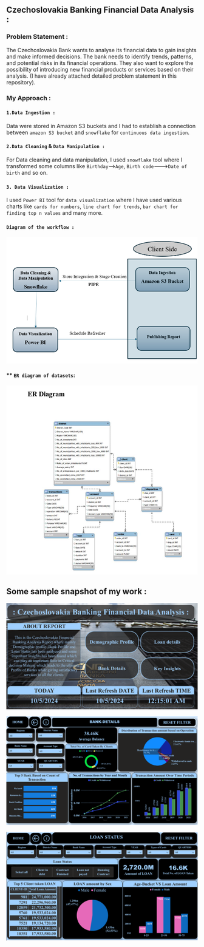 ## **Czechoslovakia Banking Financial Data Analysis :**

### **Problem Statement :**

The Czechoslovakia Bank wants to analyse its financial data to gain insights and make informed 
decisions. The bank needs to identify trends, patterns, and potential risks in its financial 
operations. They also want to explore the possibility of introducing new financial products or 
services based on their analysis. (I have already attached detailed problem statement in this repository).

### **My Approach :**

#### **`1.Data Ingestion :`**
Data were stored in Amazon S3 buckets and I had to establish a connection between `amazon S3 bucket` and `snowflake` for `continuous data ingestion`.

#### **`2.Data Cleaning` & `Data Manipulation :`**

For Data cleaning and data manipulation, I used `snowflake` tool where I transformed some columns like `Birthday`-->`Age`, `Birth code`--->`Date of birth` and so on.

#### **`3. Data Visualization :`**

I used `Power BI` tool for `data visualization` where I have used various charts like `cards for numbers`, `line chart for trends`, `bar chart for finding top n values` and many more.

#### **`Diagram of the workflow :`**
![alt text](<Screenshot 2024-10-21 180221.png>)

#### ** `ER diagram of datasets`:
![alt text](image.png)

## **Some sample snapshot of my work :**
![alt text](Image/ss1.png)

![alt text](Image/ss2.png)

![alt text](Image/ss3.png)
